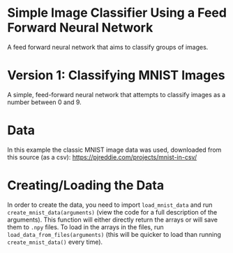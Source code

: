 # Simple Image Classifier Using a Feed Forward Neural Network
A feed forward neural network that aims to classify groups of images.
# Version 1: Classifying MNIST Images
A simple, feed-forward neural network that attempts to classify images as a number between 0 and 9. 
# Data
In this example the classic MNIST image data was used, downloaded from this source (as a csv): https://pjreddie.com/projects/mnist-in-csv/
# Creating/Loading the Data
In order to create the data, you need to import `load_mnist_data` and run `create_mnist_data(arguments)` (view the code for a full description of the arguments). This function will either directly return the arrays or will save them to `.npy` files. To load in the arrays in the files, run `load_data_from_files(arguments)` (this will be quicker to load than running `create_mnist_data()` every time).
